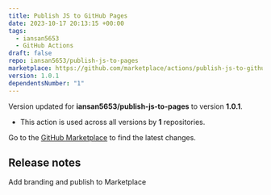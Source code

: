```yaml
---
title: Publish JS to GitHub Pages
date: 2023-10-17 20:13:15 +00:00
tags:
  - iansan5653
  - GitHub Actions
draft: false
repo: iansan5653/publish-js-to-pages
marketplace: https://github.com/marketplace/actions/publish-js-to-github-pages
version: 1.0.1
dependentsNumber: "1"
---
```



Version updated for **iansan5653/publish-js-to-pages** to version **1.0.1**.
- This action is used across all versions by **1** repositories.

Go to the [GitHub Marketplace](https://github.com/marketplace/actions/publish-js-to-github-pages) to find the latest changes.

## Release notes

Add branding and publish to Marketplace
